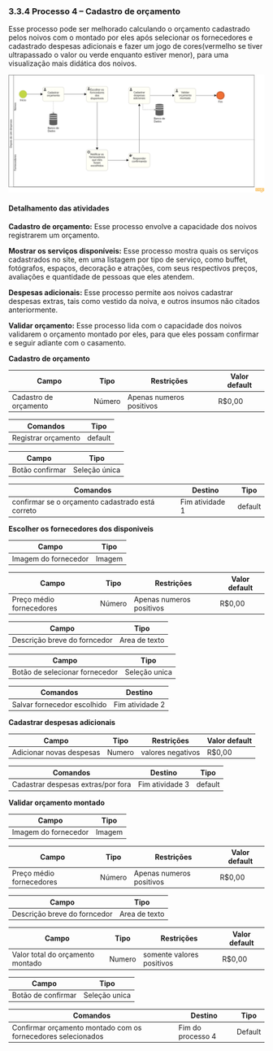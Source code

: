 ### 3.3.4 Processo 4 – Cadastro de orçamento
Esse processo pode ser melhorado calculando o orçamento cadastrado pelos noivos com o montado por eles após selecionar os fornecedores e cadastrado despesas adicionais e fazer um jogo de cores(vermelho se tiver ultrapassado o valor ou verde enquanto estiver menor), para uma visualização mais didática dos noivos.


![Exemplo de um Modelo BPMN do PROCESSO 4](images/Despesas.png "Modelo BPMN do Processo 4.")


#### Detalhamento das atividades

**Cadastro de orçamento:** Esse processo envolve a capacidade dos noivos registrarem um orçamento.

**Mostrar os serviços disponíveis:** Esse processo mostra quais os serviços cadastrados no site, em uma listagem por tipo de serviço, como buffet, fotógrafos, espaços, decoração e atrações, com seus respectivos preços, avaliações e quantidade de pessoas que eles atendem.

**Despesas adicionais:** Esse processo permite aos noivos cadastrar despesas extras, tais como vestido da noiva, e outros insumos não citados anteriormente.

**Validar orçamento:** Esse processo lida com o capacidade dos noivos validarem o orçamento montado por eles, para que eles possam confirmar e seguir adiante com o casamento.

**Cadastro de orçamento**

| **Campo**            | **Tipo**| **Restrições**                     | **Valor default**|
| ---                  | ---     | ---                                | ---              |
| Cadastro de orçamento| Número  |     Apenas numeros positivos       |        R$0,00    |

| **Comandos**         | **Tipo** |
| ---                  | ---      |
| Registrar orçamento  |  default |


| **Campo**        | **Tipo**       |
| ---              | ---            |
| Botão confirmar  | Seleção única  |

| **Comandos**                                     |  **Destino**                   | **Tipo** |
| ---                                              | ---                            | ---      |
| confirmar se o orçamento cadastrado está correto | Fim atividade 1                |  default |

**Escolher os fornecedores dos disponiveis**

| **Campo**            | **Tipo**   | 
| ---                  | ---        |
| Imagem do fornecedor | Imagem     | 


| **Campo**               | **Tipo**    | **Restrições**           | **Valor default** |
| ---                     | ---         | ---                      | ---               |
| Preço médio fornecedores| Número      |Apenas numeros positivos  |  R$0,00           |

| **Campo**                   | **Tipo**       |
| ---                         | ---            |
| Descrição breve do forncedor| Area de texto  |

 
| **Campo**                     | **Tipo**       |
| ---                           | ---            |
| Botão de selecionar fornecedor| Seleção unica  |

| **Comandos**                |  **Destino**      |
| ---                         | ---               |
| Salvar fornecedor escolhido | Fim atividade 2   |



**Cadastrar despesas adicionais**

| **Campo**                | **Tipo**  | **Restrições**       | **Valor default** |
| ---                      | ---       | ---                  | ---               |
| Adicionar novas despesas | Numero    |valores negativos     | R$0,00            |

| **Comandos**                       |  **Destino**     | **Tipo**  |
| ---                                | ---              | ---       |
| Cadastrar despesas extras/por fora | Fim atividade 3  | default   |

**Validar orçamento montado**

| **Campo**             | **Tipo**  |
| ---                   | ---       |
| Imagem do fornecedor  | Imagem    |

| **Campo**                | **Tipo**  | **Restrições**            | **Valor default** |
| ---                      | ---       | ---                       | ---               |
| Preço médio fornecedores | Número    |Apenas numeros positivos   |  R$0,00           |

| **Campo**                   | **Tipo**         |
| ---                         | ---              |
| Descrição breve do forncedor| Area de texto    |

| **Campo**                       | **Tipo** | **Restrições**              | **Valor default** |
| ---                             | ---      | ---                         | ---               |
| Valor total do orçamento montado| Numero   |  somente valores positivos  |  R$0,00           |

| **Campo**          | **Tipo**       | 
| ---                | ---            |
| Botão de confirmar | Seleção unica  |

| **Comandos**                                                   |  **Destino**        | **Tipo**  |
| ---                                                            | ---                 | ---       |
| Confirmar orçamento montado com os fornecedores selecionados   | Fim do processo 4   | Default   |



